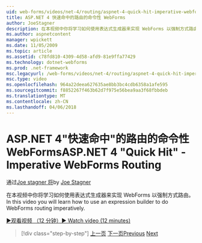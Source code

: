 ```yaml
---
uid: web-forms/videos/net-4/routing/aspnet-4-quick-hit-imperative-webforms-routing
title: ASP.NET 4 快速命中的路由的命令性 WebForms
author: JoeStagner
description: 在本视频中你将学习如何使用表达式生成器来实现 WebForms 以强制方式路由。
ms.author: aspnetcontent
manager: wpickett
ms.date: 11/05/2009
ms.topic: article
ms.assetid: c78fd810-4309-4d58-afd9-81e9ffa77429
ms.technology: dotnet-webforms
ms.prod: .net-framework
msc.legacyurl: /web-forms/videos/net-4/routing/aspnet-4-quick-hit-imperative-webforms-routing
msc.type: video
ms.openlocfilehash: 964a22deea627635ae8bb3bc4cdb6358a1afe595
ms.sourcegitcommit: f8852267f463b62d7f975e56bea9aa3f68fbbdeb
ms.translationtype: MT
ms.contentlocale: zh-CN
ms.lasthandoff: 04/06/2018
---
```

<a name="aspnet-4-quick-hit---imperative-webforms-routing"></a><span data-ttu-id="782c3-103">ASP.NET 4"快速命中"的路由的命令性 WebForms</span><span class="sxs-lookup"><span data-stu-id="782c3-103">ASP.NET 4 "Quick Hit" - Imperative WebForms Routing</span></span>
====================
<span data-ttu-id="782c3-104">通过[Joe stagner 将](https://github.com/JoeStagner)</span><span class="sxs-lookup"><span data-stu-id="782c3-104">by [Joe Stagner](https://github.com/JoeStagner)</span></span>

<span data-ttu-id="782c3-105">在本视频中你将学习如何使用表达式生成器来实现 WebForms 以强制方式路由。</span><span class="sxs-lookup"><span data-stu-id="782c3-105">In this video you will learn how to use an expression builder to do WebForms routing imperatively.</span></span> 

[<span data-ttu-id="782c3-106">&#9654;观看视频 （12 分钟）</span><span class="sxs-lookup"><span data-stu-id="782c3-106">&#9654; Watch video (12 minutes)</span></span>](https://channel9.msdn.com/Blogs/ASP-NET-Site-Videos/aspnet-4-quick-hit-imperative-webforms-routing)

> [!div class="step-by-step"]
> <span data-ttu-id="782c3-107">[上一页](aspnet-4-quick-hit-permanent-redirect.md)
> [下一页](aspnet-4-quick-hit-declarative-webforms-routing.md)</span><span class="sxs-lookup"><span data-stu-id="782c3-107">[Previous](aspnet-4-quick-hit-permanent-redirect.md)
[Next](aspnet-4-quick-hit-declarative-webforms-routing.md)</span></span>
